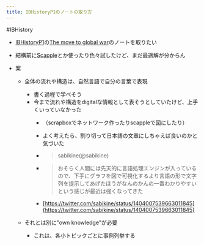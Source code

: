 ```yaml
---
title: IBHistoryP1のノートの取り方
---
```


\#IBHistory

* [IBHistoryP1](IBHistoryP1.md)の[The move to global war](The%20move%20to%20global%20war.md)のノートを取りたい

* 結構前に[Scapple](Scapple.md)とか使ったり色々試したけど、まだ最適解が分からん

* 案
  
  * 全体の流れや構造は、自然言語で自分の言葉で表現
    
    * 書く過程で学べそう
    * 今まで流れや構造をdigitalな情報として表そうとしていたけど、上手くいっていなかった
      * （scrapboxでネットワーク作ったりscappleで図にしたり）
      * よく考えたら、割り切って日本語の文章にしちゃえば良いのかと気づいた
      * 
         > 
         > sabikine(@sabikine)
      
      * 
         > 
         > おそらく人間には先天的に言語処理エンジンが入っているので、下手にグラフを図で可視化するより言語の形で文字列を提示してあげたほうがなんのかんの一番わかりやすいという感じが最近は強くなってきた
      
      * [https://twitter.com/sabikine/status/1404007539663011845](https://twitter.com/sabikine/status/1404007539663011845)
  * それとは別に"own knowledge"が必要
    
    * これは、各小トピックごとに事例列挙する
